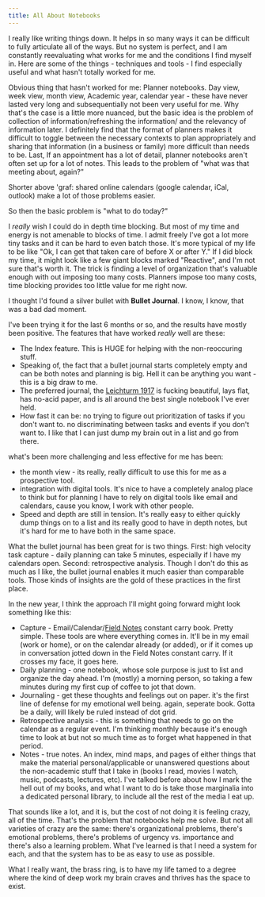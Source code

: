 ```yaml
---
title: All About Notebooks
---
```


I really like writing things down.  It helps in so many ways it can be difficult to fully articulate all of the ways. But no system is perfect, and I am constantly reevaluating what works for me and the conditions I find myself in.  Here are some of the things - techniques and tools - I find especially useful and what hasn't totally worked for me. 

Obvious thing that hasn't worked for me: Planner notebooks. Day view, week view, month view, Academic year, calendar year - these have never lasted very long and subsequentially not been very useful for me. Why that's the case is a little more nuanced, but the basic idea is the problem of collection of information/refreshing the information/ and the relevancy of information later.  I definitely find that the format of planners makes it difficult to toggle between the necessary contexts to plan appropriately and sharing that information (in a business or family) more difficult than needs to be. Last, If an appointment has a lot of detail, planner notebooks aren't often set up for a lot of notes. This leads to the problem of "what was that meeting about, again?"

Shorter above 'graf:  shared online calendars (google calendar, iCal, outlook) make a lot of those problems easier. 

So then the basic problem is "what to do today?" 

I *really* wish I could do in depth time blocking. But most of my time and energy is not amenable to blocks of time. I admit freely I've got a lot more tiny tasks and it can be hard to even batch those. It's more typical of my life to be like "Ok, I can get that taken care of before X or after Y." If I did block my time, it might look like a few giant blocks marked "Reactive", and I'm not sure that's worth it. 
The trick is finding a level of organization that's valuable enough with out imposing too many costs. Planners impose too many costs, time blocking provides too little value for me right now. 

I thought I'd found a silver bullet with **Bullet Journal**. I know, I know,  that was a bad dad moment. 

I've been trying it for the last 6 months or so, and the results have mostly been positive. The features that have worked *really* well are these: 
* The Index feature. This is HUGE for helping with the non-reoccuring stuff. 
* Speaking of, the fact that a bullet journal starts completely empty and can be both notes and planning is big. Hell it can be anything you want - this is a big draw to me.  
* The preferred journal, the [Leichturm 1917](https://www.leuchtturm1917.us/bullet-journal.html)  is fucking beautiful, lays flat, has no-acid paper, and is all around the best single notebook I've ever held. 
* How fast it can be: no trying to figure out prioritization of tasks if you don't want to. no discriminating between tasks and events if you don't want to. I like that I can just dump my brain out  in a list and go from there. 

what's been more challenging and less effective for me has been:
* the month view - its really, really difficult to use this for me as a prospective tool. 
* integration with digital tools. It's nice to have a completely analog place to think but for planning I have to rely on digital tools like email and calendars, cause you know, I work with other people. 
* Speed and depth are still in tension. It's really easy to either quickly dump things on to a list and its really good to have in depth notes, but it's hard for me to have both in the same space. 

What the bullet journal has been great for is two things. First: high velocity task capture - daily planning can take 5 minutes, especially if I have my calendars open. Second: retrospective analysis. Though I don't do this as much as I like, the bullet journal enables it much easier than comparable tools. Those kinds of insights are the gold of these practices in the first place. 

In the new year, I think the approach I'll might going forward might look something like this: 

* Capture - Email/Calendar/[Field Notes](https://fieldnotesbrand.com/) constant carry book. Pretty simple. These tools are where everything comes in.  It'll be in my email (work or home), or on the calendar already (or added), or if it comes up in conversation jotted down in the Field Notes constant carry.  If it crosses my face, it goes here. 
* Daily planning - one notebook, whose sole purpose is just to list and organize the day ahead. I'm (mostly) a morning person, so taking a few minutes during my first cup of coffee to jot that down. 
* Journaling - get these thoughts and feelings out on paper. it's the first line of defense for my emotional well being.  again, seperate book. Gotta be a daily, will likely be ruled instead of dot grid.   
* Retrospective analysis - this is something that needs to go on the calendar as a regular event. I'm thinking monthly because it's enough time to look at but not so much time as to forget what happened in that period. 
* Notes - true notes. An index, mind maps, and pages of either things that make the material personal/applicable or unanswered questions about the non-academic stuff that I take in (books I read, movies I watch, music, podcasts, lectures, etc). I've talked before about how I mark the hell out of my books, and what I want to do is take those marginalia into a dedicated personal library, to include all the rest of the media I eat up. 

That sounds like a lot, and it is, but the cost of not doing it is feeling crazy, all of the time. 
That's the problem that notebooks help me solve. But not all varieties of crazy are the same: there's organizational problems, there's emotional problems, there's problems of urgency vs. importance and there's also a learning problem.  What I've learned is that I need a system for each, and that the system has to be as easy to use as possible.  

What I really want, the brass ring, is to have my life tamed to a degree where the kind of deep work my brain craves and thrives has the space to exist.